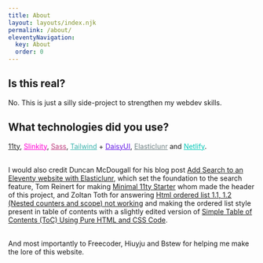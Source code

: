 ```yaml
---
title: About
layout: layouts/index.njk
permalink: /about/
eleventyNavigation:
  key: About
  order: 0
---
```


<h2>Is this real?</h2>
No. This is just a silly side-project to strengthen my webdev skills.

<h2>What technologies did you use?</h2>
<a href="https://www.11ty.dev" style="color: #222;">11ty</a>, <a href="https://slinkity.dev" style="color: #ff00d4;">Slinkity</a>, <a href="https://sass-lang.com" style="color: #BF4080;">Sass</a>, <a href="https://tailwindcss.com" style="color: #38B2AC;">Tailwind</a> + <a href="https://daisyui.com" style="color: #6419e6;">DaisyUI</a>, <a href="https://www.npmjs.com/package/elasticlunr" style="color: #708284;">Elasticlunr</a> and <a href="https://www.netlify.com" style="color: #00C7B7;">Netlify</a>.<br><br>

I would also credit Duncan McDougall for his blog post <a href="https://www.belter.io/eleventy-search/">Add Search to an Eleventy website with Elasticlunr</a>, which set the foundation to the search feature, Tom Reinert for making <a href="https://github.com/tomreinert/minimal-11ty-tailwind-starter">Minimal 11ty Starter</a> whom made the header of this project, and Zoltan Toth for answering <a href="https://stackoverflow.com/questions/10405945/html-ordered-list-1-1-1-2-nested-counters-and-scope-not-working">Html ordered list 1.1, 1.2 (Nested counters and scope) not working</a> and making the ordered list style present in table of contents with a slightly edited version of <a href="https://www.tipsandtricks-hq.com/simple-table-of-contents-toc-using-pure-html-and-css-code-9217">Simple Table of Contents (ToC) Using Pure HTML and CSS Code</a>.<br><br>

And most importantly to Freecoder, Hiuyju and Bstew for helping me make the lore of this website.